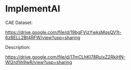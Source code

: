 # ImplementAI

CAE Dataset: 

https://drive.google.com/file/d/19bgFVjzYwksMqsQV1t-6zBELL2Bt4RFW/view?usp=sharing 

Description:  

https://drive.google.com/file/d/17mCLhKI78RuIxZ2RkiHN-WI2rd1ih9wR/view?usp=sharing 
